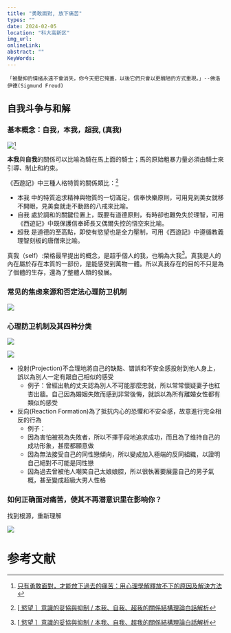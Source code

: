 ```yaml
---
title: "勇敢面對, 放下痛苦"
types: ""
date: 2024-02-05
location: "科大高新区"
img_url: 
onlineLink: 
abstract: ""
KeyWords:
---
```


    「被壓抑的情绪永遠不會消失，你今天把它掩蓋，以後它們只會以更醜陋的方式重現。」--佛洛伊德(Sigmund Freud)


## 自我斗争与和解

### 基本概念：自我，本我，超我, (真我)

![](https://pic.shaojiemike.top/shaojiemike/2024/02/186385f3599b675564a7534aa69ab947.png)[^1]

**本我**與**自我**的關係可以比喻為騎在馬上面的騎士；馬的原始粗暴力量必須由騎士來引導、制止和約束。

《西遊記》中三種人格特質的關係類比：[^2]

- 本我 中的特質追求精神與物質的一切滿足，信奉快樂原則，可用見到美女就移不開眼，見美食就走不動路的八戒來比喻。
- 自我 處於調和的關鍵位置上，既要有道德原則，有時卻也難免失於理智，可用《西遊記》中既保護信奉師長又偶爾失控的悟空來比喻。
- 超我 是道德的至高點，即使有慾望也是全力壓制，可用《西遊記》中遵循教義理智刻板的唐僧來比喻。

真我（self）:榮格最早提出的概念，是超乎個人的我，也稱為大我[^2]。真我是人的內在屬於存在本質的一部份，是能感受到萬物一體。所以真我存在的目的不只是為了個體的生存，還為了整體人類的發展。

### 常见的焦虑来源和否定法心理防卫机制

![](https://pic.shaojiemike.top/shaojiemike/2024/02/69861e7b6862e7f1e31a1f131cf48526.png)

### 心理防卫机制及其四种分类

![](https://pic.shaojiemike.top/shaojiemike/2024/02/d795538b04b51ade8a1ae4f937f327a1.png)

![](https://pic.shaojiemike.top/shaojiemike/2024/02/6ed6967e12bb8e6d7af90c3439f3b265.png)

- 投射(Projection)不合理地將自己的缺點、错誤和不安全感投射到他人身上，誤以為別人一定有跟自己相似的感受
    - 例子：曾經出軌的丈夫認為別人不可能那麼忠就，所以常常懷疑妻子也紅杏出牆。自己因為婚姻失敗而感到非常後悔，就誤以為所有離婚女性都有類似的感受
- 反向(Reaction Formation)為了抵抗内心的恐懼和不安全感，故意進行完全相反的行為
    - 例子：
    - 因為害怕被視為失敗者，所以不擇手段地追求成功，而且為了维持自己的成功形象，甚麼都願意做
    - 因為無法接受自己的同性戀傾向，所以變成加入極端的反同組織，以證明自己絕對不可能是同性戀
    - 因為過去曾被他人嘲笑自己太娘娘腔，所以很執著要展露自己的男子氣概，甚至變成超級大男人性格

### 如何正确面对痛苦，使其不再潜意识里在影响你？

找到根源，重新理解

![](https://pic.shaojiemike.top/shaojiemike/2024/02/8b01d73e3a06e1e40ae9e23ca6aee756.png)

# 参考文献

[^1]: [只有勇敢面對，才能放下過去的痛苦：用心理學解釋放不下的原因及解決方法](https://fairiesheart.com/2021/11/05/defencemechanism)

[^2]: [[ 慾望 ］意識的妥協與抑制 / 本我、自我、超我的關係結構理論白話解析](https://cclccl-life.blogspot.com/2017/03/blog-post_24.html)